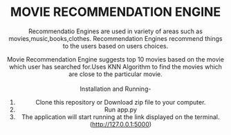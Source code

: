 <center><h1>MOVIE RECOMMENDATION ENGINE</h1><center>

Recommendatio Engines are used in variety of areas such as movies,music,books,clothes. Recommendation Engines recommend things to the users based on users choices.
  
Movie Recommendation Engine suggests top 10 movies based on the movie which user has searched for.Uses KNN Algorithm to find the movies which are close to the particular movie.<br /><br />
Installation and Running-<br />
  1. Clone this repository or Download zip file to your computer.</br>
  2. Run app.py</br>
  3. The application will start running at the link displayed on the terminal. (http://127.0.0.1:5000)
